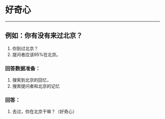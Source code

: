 # 好奇心

***

## 例如：你有没有来过北京？
1. 你到过北京？
2. 提问者应该95%在北京。

### 回答数据准备：
1. 搜索到北京的回忆，
2. 搜索提问者和北京的记忆  

### 回答：
1. 去过，你在北京干嘛？（好奇心）
